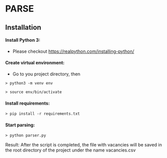 # PARSE

## Installation
#### Install Python 3:
- Please checkout https://realpython.com/installing-python/

#### Create virtual environment:
- Go to you project directory, then
```shell
> python3 -m venv env
```
```shell
> source env/bin/activate
```

#### Install requirements:
```shell
> pip install -r requirements.txt
```

#### Start parsing:
```shell
> python parser.py
```

Result: After the script is completed, the file with vacancies will be saved in the root directory of the project under the name vacancies.csv
